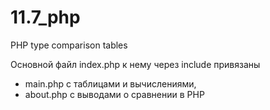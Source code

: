 # 11.7_php
PHP type comparison tables

Основной файл index.php
к нему через include привязаны 
- main.php c таблицами и вычислениями,
- about.php c выводами о сравнении в PHP


